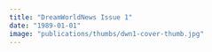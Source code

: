 ```yaml
---
title: "DreamWorldNews Issue 1"
date: "1989-01-01"
image: "publications/thumbs/dwn1-cover-thumb.jpg"
---
```


